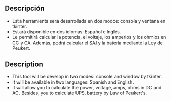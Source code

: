 ## Descripción
- Esta herramienta será desarrollada en dos modos: consola y ventana en tkinter.
- Estará disponible en dos idiomas: Español e Inglés.
- Le permitirá calcular la potencia, el voltaje, los amperios y los ohmios en CC y CA. Además, podrá calcular el SAI y la batería mediante la Ley de Peukert.

## Description
- This tool will be develop in two modes: console and window by tkinter.
- It will be available in two languages: Spanish and English.
- It will allow you to calculate the power, voltage, amps, ohms in DC and AC. Besides, you to calculate UPS, battery by Law of Peukert's.
